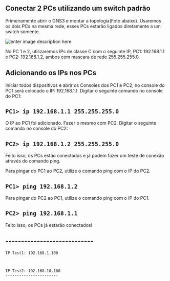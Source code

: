 **Conectar 2 PCs utilizando um switch padrão**
----------------------------------------------

Primeiramente abrir o GNS3 e montar a topologia(Foto abaixo).
Usaremos os dois PCs na mesma rede, esses PCs estarão ligados diretamente a um switch somente.

![enter image description here](https://uploaddeimagens.com.br/images/001/133/776/original/Conectar_2Pcs2.png?1507922374)

No PC 1 e 2, utilizaremos IPs de classe C com o seguinte IP, PC1: 192.168.1.1 e PC2: 192.168.1.2, ambos com mascara de rede 255.255.255.0. 

## Adicionando os IPs nos PCs ##
Iniciar todos dispositivos e abrir os Consoles dos PC1 e PC2, no console do PC1 será colocado o IP: 192.168.1.1.
Digitar o seguinte comando no console do PC1:

 `PC1> ip 192.168.1.1 255.255.255.0`
-------------------------------------

O IP ao PC1 foi adicionado. Fazer o mesmo com PC2.
Digitar o seguinte comando no console do PC2:

 `PC2> ip 192.168.1.2 255.255.255.0`
-------------------------------------


Feito isso, os PCs estão conectados e já podem fazer um teste de conexão através do comando ping.

Para pingar do PC1 ao PC2, utilize o comando ping com o IP do PC2.

    

 `PC1> ping 192.168.1.2`
-------------------------


Para pingar do PC2 ao PC1, utilize o comando ping com o IP do PC1.

 `PC2> ping 192.168.1.1`
-------------------------

Feito isso, os PCs já estarão conectados!


## ---------------------------- ##

    IP Test1: 192.168.1.100

    

    IP Test2: 192.168.10.100
    -----------------------

    
